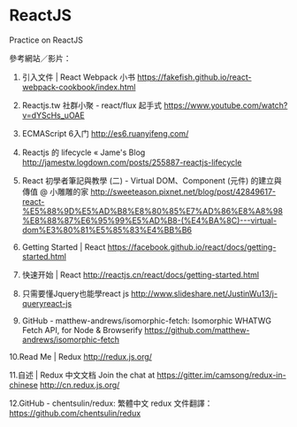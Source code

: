 # ReactJS
Practice on ReactJS

參考網站／影片：

1. 引入文件 | React Webpack 小书
https://fakefish.github.io/react-webpack-cookbook/index.html

2. Reactjs.tw 社群小聚 - react/flux 起手式
https://www.youtube.com/watch?v=dYScHs_uOAE

3. ECMAScript 6入门
http://es6.ruanyifeng.com/

4. Reactjs 的 lifecycle « Jame's Blog
http://jamestw.logdown.com/posts/255887-reactjs-lifecycle

5. React 初學者筆記與教學 (二) - Virtual DOM、Component (元件) 的建立與傳值 @ 小雕雕的家
http://sweeteason.pixnet.net/blog/post/42849617-react-%E5%88%9D%E5%AD%B8%E8%80%85%E7%AD%86%E8%A8%98%E8%88%87%E6%95%99%E5%AD%B8-(%E4%BA%8C)---virtual-dom%E3%80%81%E5%85%83%E4%BB%B6

6. Getting Started | React
https://facebook.github.io/react/docs/getting-started.html

7. 快速开始 | React
http://reactjs.cn/react/docs/getting-started.html

8. 只需要懂Jquery也能學react js
http://www.slideshare.net/JustinWu13/j-queryreact-js

9. GitHub - matthew-andrews/isomorphic-fetch: Isomorphic WHATWG Fetch API, for Node & Browserify
https://github.com/matthew-andrews/isomorphic-fetch

10.Read Me | Redux
http://redux.js.org/

11.自述 | Redux 中文文档 Join the chat at https://gitter.im/camsong/redux-in-chinese
http://cn.redux.js.org/

12.GitHub - chentsulin/redux: 繁體中文 redux 文件翻譯：
https://github.com/chentsulin/redux
